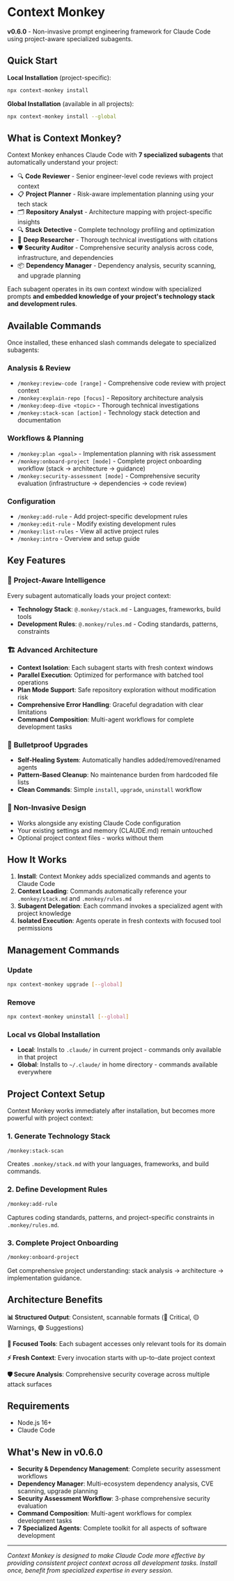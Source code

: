 # Context Monkey

**v0.6.0** - Non-invasive prompt engineering framework for Claude Code using project-aware specialized subagents.

## Quick Start

**Local Installation** (project-specific):
```bash
npx context-monkey install
```

**Global Installation** (available in all projects):
```bash
npx context-monkey install --global
```

## What is Context Monkey?

Context Monkey enhances Claude Code with **7 specialized subagents** that automatically understand your project:

- 🔍 **Code Reviewer** - Senior engineer-level code reviews with project context
- 📋 **Project Planner** - Risk-aware implementation planning using your tech stack  
- 🗂️ **Repository Analyst** - Architecture mapping with project-specific insights
- 🔍 **Stack Detective** - Complete technology profiling and optimization
- 🔬 **Deep Researcher** - Thorough technical investigations with citations
- 🛡️ **Security Auditor** - Comprehensive security analysis across code, infrastructure, and dependencies
- 📦 **Dependency Manager** - Dependency analysis, security scanning, and upgrade planning

Each subagent operates in its own context window with specialized prompts **and embedded knowledge of your project's technology stack and development rules**.

## Available Commands

Once installed, these enhanced slash commands delegate to specialized subagents:

### Analysis & Review
- `/monkey:review-code [range]` - Comprehensive code review with project context
- `/monkey:explain-repo [focus]` - Repository architecture analysis  
- `/monkey:deep-dive <topic>` - Thorough technical investigations
- `/monkey:stack-scan [action]` - Technology stack detection and documentation

### Workflows & Planning
- `/monkey:plan <goal>` - Implementation planning with risk assessment
- `/monkey:onboard-project [mode]` - Complete project onboarding workflow (stack → architecture → guidance)
- `/monkey:security-assessment [mode]` - Comprehensive security evaluation (infrastructure → dependencies → code review)

### Configuration
- `/monkey:add-rule` - Add project-specific development rules
- `/monkey:edit-rule` - Modify existing development rules  
- `/monkey:list-rules` - View all active project rules
- `/monkey:intro` - Overview and setup guide

## Key Features

### 🎯 **Project-Aware Intelligence**
Every subagent automatically loads your project context:
- **Technology Stack**: `@.monkey/stack.md` - Languages, frameworks, build tools
- **Development Rules**: `@.monkey/rules.md` - Coding standards, patterns, constraints

### 🏗️ **Advanced Architecture** 
- **Context Isolation**: Each subagent starts with fresh context windows
- **Parallel Execution**: Optimized for performance with batched tool operations
- **Plan Mode Support**: Safe repository exploration without modification risk
- **Comprehensive Error Handling**: Graceful degradation with clear limitations
- **Command Composition**: Multi-agent workflows for complete development tasks

### 🚀 **Bulletproof Upgrades**
- **Self-Healing System**: Automatically handles added/removed/renamed agents
- **Pattern-Based Cleanup**: No maintenance burden from hardcoded file lists
- **Clean Commands**: Simple `install`, `upgrade`, `uninstall` workflow

### 🔧 **Non-Invasive Design**
- Works alongside any existing Claude Code configuration
- Your existing settings and memory (CLAUDE.md) remain untouched  
- Optional project context files - works without them

## How It Works

1. **Install**: Context Monkey adds specialized commands and agents to Claude Code
2. **Context Loading**: Commands automatically reference your `.monkey/stack.md` and `.monkey/rules.md` 
3. **Subagent Delegation**: Each command invokes a specialized agent with project knowledge
4. **Isolated Execution**: Agents operate in fresh contexts with focused tool permissions

## Management Commands

### Update
```bash
npx context-monkey upgrade [--global]
```

### Remove  
```bash
npx context-monkey uninstall [--global]
```

### Local vs Global Installation

- **Local**: Installs to `.claude/` in current project - commands only available in that project
- **Global**: Installs to `~/.claude/` in home directory - commands available everywhere

## Project Context Setup

Context Monkey works immediately after installation, but becomes more powerful with project context:

### 1. Generate Technology Stack
```bash
/monkey:stack-scan
```
Creates `.monkey/stack.md` with your languages, frameworks, and build commands.

### 2. Define Development Rules
```bash
/monkey:add-rule
```
Captures coding standards, patterns, and project-specific constraints in `.monkey/rules.md`.

### 3. Complete Project Onboarding
```bash
/monkey:onboard-project
```
Get comprehensive project understanding: stack analysis → architecture → implementation guidance.

## Architecture Benefits

**📊 Structured Output**: Consistent, scannable formats (🔴 Critical, 🟡 Warnings, 🟢 Suggestions)

**🔧 Focused Tools**: Each subagent accesses only relevant tools for its domain

**⚡ Fresh Context**: Every invocation starts with up-to-date project context

**🛡️ Secure Analysis**: Comprehensive security coverage across multiple attack surfaces

## Requirements

- Node.js 16+
- Claude Code

## What's New in v0.6.0

- **Security & Dependency Management**: Complete security assessment workflows
- **Dependency Manager**: Multi-ecosystem dependency analysis, CVE scanning, upgrade planning
- **Security Assessment Workflow**: 3-phase comprehensive security evaluation 
- **Command Composition**: Multi-agent workflows for complex development tasks
- **7 Specialized Agents**: Complete toolkit for all aspects of software development

---

*Context Monkey is designed to make Claude Code more effective by providing consistent project context across all development tasks. Install once, benefit from specialized expertise in every session.*